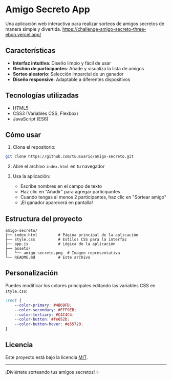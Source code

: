 # Amigo Secreto App

Una aplicación web interactiva para realizar sorteos de amigos secretos de manera simple y divertida.
https://challenge-amigo-secreto-three-ebon.vercel.app/

## Características

- **Interfaz intuitiva**: Diseño limpio y fácil de usar
- **Gestión de participantes**: Añade y visualiza la lista de amigos
- **Sorteo aleatorio**: Selección imparcial de un ganador
- **Diseño responsive**: Adaptable a diferentes dispositivos

## Tecnologías utilizadas

- HTML5
- CSS3 (Variables CSS, Flexbox)
- JavaScript (ES6)

## Cómo usar

1. Clona el repositorio:
```bash
git clone https://github.com/tuusuario/amigo-secreto.git
```

2. Abre el archivo `index.html` en tu navegador

3. Usa la aplicación:
   - Escribe nombres en el campo de texto
   - Haz clic en "Añadir" para agregar participantes
   - Cuando tengas al menos 2 participantes, haz clic en "Sortear amigo"
   - ¡El ganador aparecerá en pantalla!

## Estructura del proyecto

```
amigo-secreto/
├── index.html         # Página principal de la aplicación
├── style.css          # Estilos CSS para la interfaz
├── app.js             # Lógica de la aplicación
├── assets/
│   └── amigo-secreto.png  # Imagen representativa
└── README.md          # Este archivo
```

## Personalización

Puedes modificar los colores principales editando las variables CSS en `style.css`:

```css
:root {
    --color-primary: #4B69FD;
    --color-secondary: #FFF9EB;
    --color-tertiary: #C4C4C4;
    --color-button: #fe652b;
    --color-button-hover: #e55720;
}
```

## Licencia

Este proyecto está bajo la licencia [MIT](LICENSE).

---

¡Diviértete sorteando tus amigos secretos! ✨
